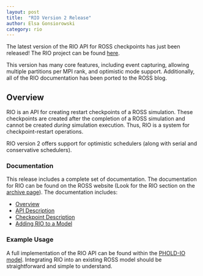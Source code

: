 ```yaml
---
layout: post
title:  "RIO Version 2 Release"
author: Elsa Gonsiorowski
category: rio
---
```


The latest version of the RIO API for ROSS checkpoints has just been released!
The RIO project can be found [here](http://github.com/gonsie/RIO).

This version has many core features, including event capturing, allowing multiple partitions per MPI rank, and optimistic mode support.
Additionally, all of the RIO documentation has been ported to the ROSS blog.

## Overview

RIO is an API for creating restart checkpoints of a ROSS simulation.
These checkpoints are created after the completion of a ROSS simulation and cannot be created *during* simulation execution.
Thus, RIO is a system for checkpoint-restart operations.

RIO version 2 offers support for optimistic schedulers (along with serial and conservative schedulers).

### Documentation

This release includes a complete set of documentation.
The documentation for RIO can be found on the ROSS website (Look for the RIO section on the [archive page](http://carothersc.github.io/ROSS/archive.html)).
The documentation includes:

- [Overview](http://carothersc.github.io/ROSS/rio/rio-overview.html)
- [API Description](http://carothersc.github.io/ROSS/rio/rio-api.html)
- [Checkpoint Description](http://carothersc.github.io/ROSS/rio/rio-files.html)
- [Adding RIO to a Model](http://carothersc.github.io/ROSS/rio/rio-cmake.html)

### Example Usage

A full implementation of the RIO API can be found within the [PHOLD-IO model](https://github.com/gonsie/pholdio).
Integrating RIO into an existing ROSS model should be straightforward and simple to understand.

